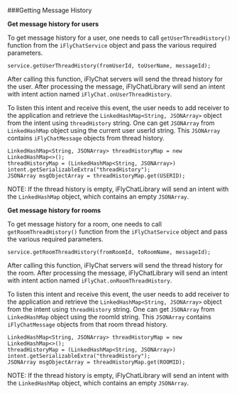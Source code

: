 ###Getting Message History

**Get message history for users**

To get message history for a user, one needs to call `getUserThreadHistory()` function from the `iFlyChatService` object and pass the various required parameters.

~~~ {.language-java}
service.getUserThreadHistory(fromUserId, toUserName, messageId);
~~~  
After calling this function, iFlyChat servers will send the thread history for the user. After processing the message, iFlyChatLibrary will send an intent with intent action named `iFlyChat.onUserThreadHistory`.

To listen this intent and receive this event, the user needs to add receiver to the application and retrieve the `LinkedHashMap<String, JSONArray>` object from the intent using `threadHistory` string. One can get `JSONArray` from `LinkedHashMap` object using the current user userId string. This `JSONArray` contains `iFlyChatMessage` objects from thread history.

~~~ {.language-java}
LinkedHashMap<String, JSONArray> threadHistoryMap = new LinkedHashMap<>();
threadHistoryMap = (LinkedHashMap<String, JSONArray>) intent.getSerializableExtra("threadHistory");
JSONArray msgObjectArray = threadHistoryMap.get(USERID);
~~~  
NOTE: If the thread history is empty, iFlyChatLibrary will send an intent with the `LinkedHashMap` object, which contains an empty `JSONArray`.

**Get message history for rooms**

To get message history for a room, one needs to call `getRoomThreadHistory()` function from the `iFlyChatService` object and pass the various required parameters.

~~~ {.language-java}
service.getRoomThreadHistory(fromRoomId, toRoomName, messageId);
~~~  
After calling this function, iFlyChat servers will send the thread history for the room. After processing the message, iFlyChatLibrary will send an intent with intent action named `iFlyChat.onRoomThreadHistory`.

To listen this intent and receive this event, the user needs to add receiver to the application and retrieve the `LinkedHashMap<String, JSONArray>` object from the intent using `threadHistory` string. One can get `JSONArray` from `LinkedHashMap` object using the roomId string. This `JSONArray` contains `iFlyChatMessage` objects from that room thread history.

~~~ {.language-java}
LinkedHashMap<String, JSONArray> threadHistoryMap = new LinkedHashMap<>();
threadHistoryMap = (LinkedHashMap<String, JSONArray>) intent.getSerializableExtra("threadHistory");
JSONArray msgObjectArray = threadHistoryMap.get(ROOMID);
~~~  
NOTE: If the thread history is empty, iFlyChatLibrary will send an intent with the `LinkedHashMap` object, which contains an empty `JSONArray`.
